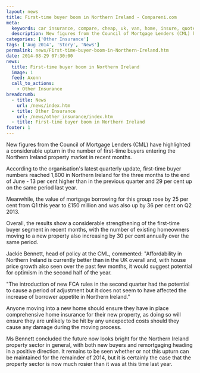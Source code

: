 ```yaml
---
layout: news
title: First-time buyer boom in Northern Ireland - Compareni.com
meta:
  keywords: car insurance, compare, cheap, uk, van, home, insure, quotes, online, comparison, bike, loans, life
  description: New figures from the Council of Mortgage Lenders (CML) have highlighted a considerable upturn in the number of first-time buyers entering the Northern Ireland property market in recent months
categories: ['Other Insurance']
tags: ['Aug 2014', 'Story', 'News']
permalink: news/First-time-buyer-boom-in-Northern-Ireland.htm
date: 2014-08-29 07:30:00
news:
  title: First-time buyer boom in Northern Ireland
  image: 1
  feed: Axonn
  call_to_actions:
    - Other Insurance
breadcrumb:
  - title: News
    url: /news/index.htm
  - title: Other Insurance
    url: /news/other_insurance/index.htm
  - title: First-time buyer boom in Northern Ireland
footer: 1
---
```


New figures from the Council of Mortgage Lenders (CML) have highlighted a considerable upturn in the number of first-time buyers entering the Northern Ireland property market in recent months.

According to the organisation&#39;s latest quarterly update, first-time buyer numbers reached 1,800 in Northern Ireland for the three months to the end of June - 13 per cent higher than in the previous quarter and 29 per cent up on the same period last year.

Meanwhile, the value of mortgage borrowing for this group rose by 25 per cent from Q1 this year to &pound;150 million and was also up by 36 per cent on Q2 2013.

Overall, the results show a considerable strengthening of the first-time buyer segment in recent months, with the number of existing homeowners moving to a new property also increasing by 30 per cent annually over the same period.

Jackie Bennett, head of policy at the CML, commented:&nbsp;&quot;Affordability in Northern Ireland is currently better than in the UK overall and, with house price growth also seen over the past few months, it would suggest potential for optimism in the second half of the year.

&quot;The introduction of new FCA rules in the second quarter had the potential to cause a period of&nbsp;adjustment but it does not seem to have affected the increase of borrower appetite in Northern Ireland.&quot;

Anyone moving into a new home should ensure they have in place comprehensive home insurance for their new property, as doing so will ensure they are unlikely to be hit by any unexpected costs should they cause any damage during the moving process.

Ms Bennett concluded the future now looks bright for the Northern Ireland property sector in general, with both new buyers and remortgaging heading in a positive direction. It remains to be seen whether or not this upturn can be maintained for the remainder of 2014, but it is certainly the case that the property sector is now much rosier than it was at this time last year.
